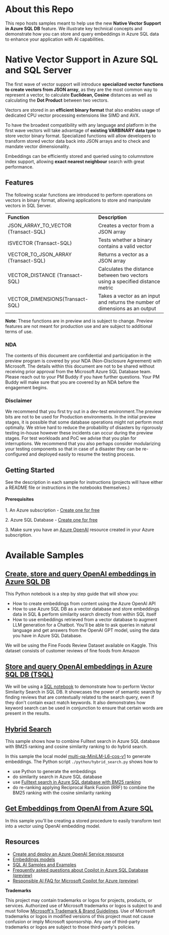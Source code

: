 # About this Repo

This repo hosts samples meant to help use the new **Native Vector Support in Azure SQL DB** feature. We illustrate key technical concepts and demonstrate how you can store and query embeddings in Azure SQL data to enhance your application with AI capabilities.

# Native Vector Support in Azure SQL and SQL Server

The first wave of vector support will introduce **specialized vector functions to create vectors from JSON array**, as they are the most common way to represent a vector, to calculate **Euclidean, Cosine** distances as well as calculating the **Dot Product** between two vectors. 

Vectors are stored in an **efficient binary format** that also enables usage of dedicated CPU vector processing extensions like SIMD and AVX. 

To have the broadest compatibility with any language and platform in the first wave vectors will take advantage of **existing VARBINARY data type** to store vector binary format. Specialized functions will allow developers to transform stored vector data back into JSON arrays and to check and mandate vector dimensionality. 

Embeddings can be efficiently stored and queried using to columnstore index support, allowing **exact nearest neighbour** search with great performance.

## Features

The following scalar functions are introduced to perform operations on vectors in binary format, allowing applications to store and manipulate vectors in SQL Server.

|  |  |
| --- | --- |
| **Function** | **Description** |
| JSON_ARRAY_TO_VECTOR (Transact-SQL) | Creates a vector from a JSON array |
| ISVECTOR (Transact-SQL)| Tests whether a binary contains a valid vector |
| VECTOR_TO_JSON_ARRAY (Transact-SQL) | Returns a vector as a JSON array |
| VECTOR_DISTANCE (Transact-SQL) | Calculates the distance between two vectors using a specified distance metric |
| VECTOR_DIMENSIONS(Transact-SQL) | Takes a vector as an input and returns the number of dimensions as an output |

**Note**: These functions are in preview and is subject to change. Preview features are not meant for production use and are subject to additional terms of use.

### NDA

The contents of this document are confidential and participation in the preview program is covered by your NDA (Non-Disclosure Agreement) with Microsoft. The details within this document are not to be shared without receiving prior approval from the Microsoft Azure SQL Database team. Please reach out to your PM Buddy if you have further questions. Your PM Buddy will make sure that you are covered by an NDA before the engagement begins.

### Disclaimer

We recommend that you first try out in a dev-test environment.The preview bits are not to be used for Production environments. In the initial preview stages, it is possible that some database operations might not perform most optimally. We strive hard to reduce the probability of disasters by rigorously testing in-house however these incidents can occur during the preview stages. For test workloads and PoC we advise that you plan for interruptions. We recommend that you also perhaps consider modularizing your testing components so that in case of a disaster they can be re-configured and deployed easily to resume the testing process. 

## Getting Started

See the description in each sample for instructions (projects will have either a README file or instructions in the notebooks themselves.)

#### Prerequisites

1. An Azure subscription - [Create one for free](https://azure.microsoft.com/pricing/purchase-options/azure-account)

2. Azure SQL Database - [Create one for free](https:/learn.microsoft.com/azure/azure-sql/database/free-offer?view=azuresql)

3. Make sure you have an [Azure OpenAI](https://learn.microsoft.com/azure/ai-services/openai/overview) resource created in your Azure subscription.

# Available Samples  

## [Create, store and query OpenAI embeddings in Azure SQL DB](./VectorSearch_Notebooks/Python_Notebook_Example)  

This Python notebook is a step by step guide that will show you:

- How to create embeddings from content using the Azure OpenAI API
- How to use Azure SQL DB as a vector database and store embeddings data in SQL & perform similarity search directly from within SQL itself
- How to use embeddings retrieved from a vector database to augment LLM generation for a Chatbot. You'll be able to ask queries in natural language and get answers from the OpenAI GPT model, using the data you have in Azure SQL Database.

We will be using the Fine Foods Review Dataset available on Kaggle. This dataset consists of customer reviews of fine foods from Amazon 


## [Store and query OpenAI embeddings in Azure SQL DB (TSQL)](./VectorSearch_Notebooks/SQL_Notebook_Example)  

We will be using a [SQL notebook](.\VectorSearch_Notebooks\SQL_Notebook_Example\SQLvectorsearchnotebook.ipynb) to demonstrate how to perform Vector Similarity Search in SQL DB. It showcases the power of semantic search by finding reviews that are contextually related to the search query, even if they don't contain exact match keywords. It also demonstrates how keyword search can be used in conjunction to ensure that certain words are present in the results.

## [Hybrid Search](./GenerateEmbeddings/Python)  

This sample shows how to combine Fulltext search in Azure SQL database with BM25 ranking and cosine similarity ranking to do hybrid search.

In this sample the local model [multi-qa-MiniLM-L6-cos-v1](https://huggingface.co/sentence-transformers/multi-qa-MiniLM-L6-cos-v1) to generate embeddings. The Python script `./python/hybrid_search.py` shows how to

- use Python to generate the embeddings
- do similarity search in Azure SQL database
- use [Fulltext search in Azure SQL database with BM25 ranking](https://learn.microsoft.com/sql/relational-databases/search/limit-search-results-with-rank?view=sql-server-ver16#ranking-of-freetexttable)
- do re-ranking applying Reciprocal Rank Fusion (RRF) to combine the BM25 ranking with the cosine similarity ranking


## [Get Embeddings from OpenAI from Azure SQL](./GenerateEmbeddings/T-SQL)  

In this sample you'll be creating a stored procedure to easily transform text into a vector using OpenAI embedding model.

## Resources

- [Create and deploy an Azure OpenAI Service resource](https://learn.microsoft.com/azure/ai-services/openai/how-to/create-resource?pivots=web-portal)
- [Embeddings models](https://learn.microsoft.com/azure/ai-services/openai/concepts/models#embeddings-models)
- [SQL AI Samples and Examples](https://aka.ms/sqlaisamples)
- [Frequently asked questions about Copilot in Azure SQL Database (preview)](https://learn.microsoft.com/azure/azure-sql/copilot/copilot-azure-sql-faq?view=azuresql)
- [Responsible AI FAQ for Microsoft Copilot for Azure (preview)](https://learn.microsoft.com/azure/copilot/responsible-ai-faq)

**Trademarks**

This project may contain trademarks or logos for projects, products, or services. Authorized use of Microsoft trademarks or logos is subject to and must follow [Microsoft's Trademark & Brand Guidelines](https://www.microsoft.com/legal/intellectualproperty/trademarks/usage/general). Use of Microsoft trademarks or logos in modified versions of this project must not cause confusion or imply Microsoft sponsorship. Any use of third-party trademarks or logos are subject to those third-party's policies.
